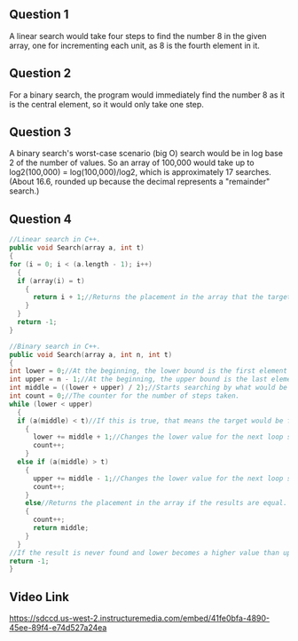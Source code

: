 ## Question 1

A linear search would take four steps to find the number 8 in the given array, one for incrementing each unit, as 8 is the fourth element in it.

## Question 2

For a binary search, the program would immediately find the number 8 as it is the central element, so it would only take one step.

## Question 3

A binary search's worst-case scenario (big O) search would be in log base 2 of the number of values. So an array of 100,000 would take up to log2(100,000) = log(100,000)/log2, which is approximately 17 searches. (About 16.6, rounded up because the decimal represents a "remainder" search.)

## Question 4

```c++
//Linear search in C++.
public void Search(array a, int t)
{
for (i = 0; i < (a.length - 1); i++)
  {
  if (array(i) = t)
    {
      return i + 1;//Returns the placement in the array that the target value is located in. This also counts the number of steps.
    }
  }
  return -1;
}

//Binary search in C++.
public void Search(array a, int n, int t)
{
int lower = 0;//At the beginning, the lower bound is the first element in the array (0).
int upper = n - 1;//At the beginning, the upper bound is the last element in the array (length - 1 due to arrays starting at 0).
int middle = ((lower + upper) / 2);//Starts searching by what would be calculated as the halfway point. Integer division effectively floors this result if it is an odd number.
int count = 0;//The counter for the number of steps taken.
while (lower < upper)
  {
  if (a(middle) < t)//If this is true, that means the target would be further ahead in the array than the middle point (assuming the array is sorted), so a search will need to be performed later.
    {
      lower += middle + 1;//Changes the lower value for the next loop so that the new startpoint is based on the old middle, so that the next search is performed on the upper half.
      count++;
    }
  else if (a(middle) > t)
    {
      upper += middle - 1;//Changes the lower value for the next loop so that the new endpoint is based on the old middle, making the next search based on the lower half.
      count++;
    }
    else//Returns the placement in the array if the results are equal.
    {
      count++;
      return middle;
    }
  }
//If the result is never found and lower becomes a higher value than upper or visa-versa, then this returns false (-1).
return -1;
}
```

## Video Link

https://sdccd.us-west-2.instructuremedia.com/embed/41fe0bfa-4890-45ee-89f4-e74d527a24ea
